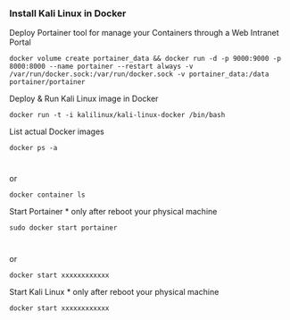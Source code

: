 ### Install Kali Linux in Docker


Deploy Portainer tool for manage your Containers through a Web Intranet Portal

    docker volume create portainer_data && docker run -d -p 9000:9000 -p 8000:8000 --name portainer --restart always -v /var/run/docker.sock:/var/run/docker.sock -v portainer_data:/data portainer/portainer


Deploy & Run Kali Linux image in Docker

    docker run -t -i kalilinux/kali-linux-docker /bin/bash

List actual Docker images 

    docker ps -a
#
or

    docker container ls

Start Portainer * only after reboot your physical machine 

    sudo docker start portainer
#
or

    docker start xxxxxxxxxxxx

Start Kali Linux * only after reboot your physical machine 

    docker start xxxxxxxxxxxx
